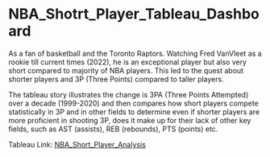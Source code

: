 # NBA_Shotrt_Player_Tableau_Dashboard

As a fan of basketball and the Toronto Raptors. Watching Fred VanVleet as a rookie till current times (2022), he is an exceptional player but also very short compared to majority of NBA players. This led to the quest about shorter players and 3P (Three Points) compared to taller players.

The tableau story illustrates the change is 3PA (Three Points Attempted) over a decade (1999-2020) and then compares how short players compete statistically in 3P and in other fields to determine even if shorter players are more proficient in shooting 3P, does it make up for their lack of other key fields, such as AST (assists), REB (rebounds), PTS (points) etc.

Tableau Link: [NBA_Short_Player_Analysis](https://public.tableau.com/app/profile/tarnbir.minhas/viz/NBA3-PointShootingforShortPlayers/Story1)
